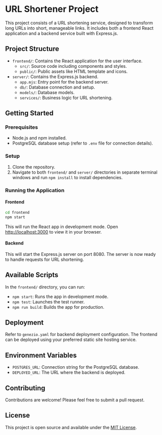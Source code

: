 # URL Shortener Project

This project consists of a URL shortening service, designed to transform long URLs into short, manageable links. It includes both a frontend React application and a backend service built with Express.js.

## Project Structure

- `frontend/`: Contains the React application for the user interface.
  - `src/`: Source code including components and styles.
  - `public/`: Public assets like HTML template and icons.
- `server/`: Contains the Express.js backend.
  - `app.mjs`: Entry point for the backend server.
  - `db/`: Database connection and setup.
  - `models/`: Database models.
  - `services/`: Business logic for URL shortening.

## Getting Started

### Prerequisites

- Node.js and npm installed.
- PostgreSQL database setup (refer to `.env` file for connection details).

### Setup

1. Clone the repository.
2. Navigate to both `frontend/` and `server/` directories in separate terminal windows and run `npm install` to install dependencies.

### Running the Application

#### Frontend

```sh
cd frontend
npm start
```

This will run the React app in development mode. Open [http://localhost:3000](http://localhost:3000) to view it in your browser.

#### Backend

This will start the Express.js server on port 8080. The server is now ready to handle requests for URL shortening.

## Available Scripts

In the `frontend/` directory, you can run:

- `npm start`: Runs the app in development mode.
- `npm test`: Launches the test runner.
- `npm run build`: Builds the app for production.

## Deployment

Refer to `genezio.yaml` for backend deployment configuration. The frontend can be deployed using your preferred static site hosting service.

## Environment Variables

- `POSTGRES_URL`: Connection string for the PostgreSQL database.
- `DEPLOYED_URL`: The URL where the backend is deployed.

## Contributing

Contributions are welcome! Please feel free to submit a pull request.

## License

This project is open source and available under the [MIT License](LICENSE).

